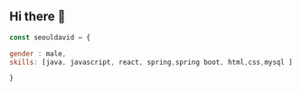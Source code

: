 ## Hi there 👋
```javascript
const seouldavid = {

gender : male,
skills: [java, javascript, react, spring,spring boot, html,css,mysql ] 

}
```
